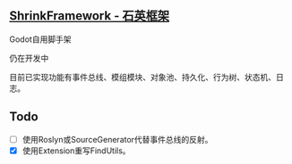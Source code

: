 ﻿## [ShrinkFramework - 石英框架](https://github.com/cneicy/ShrinkFrameworkGodotSharp)
Godot自用脚手架

仍在开发中

目前已实现功能有事件总线、模组模块、对象池、持久化、行为树、状态机、日志。
## Todo
- [ ] 使用Roslyn或SourceGenerator代替事件总线的反射。
- [x] 使用Extension重写FindUtils。
